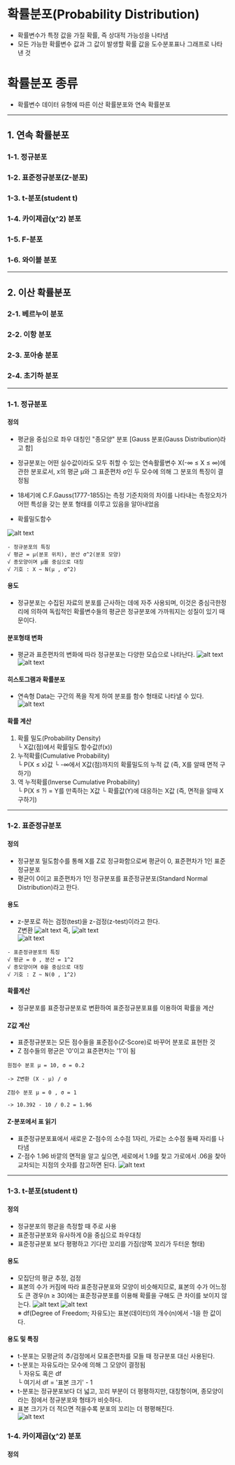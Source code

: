 # 확률분포(Probability Distribution)
- 확률변수가 특정 값을 가질 확률, 즉 상대적 가능성을 나타냄
- 모든 가능한 확률변수 값과 그 값이 발생할 확률 값을 도수분포표나 그래프로 나타낸 것

# 확률분포 종류
- 확률변수 데이터 유형에 따른 이산 확률분포와 연속 확률분포

-------------

## 1. 연속 확률분포
### 1-1. 정규분포
### 1-2. 표준정규분포(Z-분포)
### 1-3. t-분포(student t)
### 1-4. 카이제곱(χ^2) 분포
### 1-5. F-분포
### 1-6. 와이블 분포

-------------

## 2. 이산 확률분포
### 2-1. 베르누이 분포
### 2-2. 이항 분포
### 2-3. 포아송 분포
### 2-4. 초기하 분포

-------------

### 1-1. 정규분포
#### 정의
- 평균을 중심으로 좌우 대칭인 "종모양" 분포 [Gauss 분포(Gauss Distribution)라고 함]
- 정규분포는 어떤 실수값이라도 모두 취할 수 있는 연속활률변수 X(-∞ ≤ X ≤ ∞)에 관한 분포로서, x의 평균 μ와 그 표준편차 σ인 두 모수에 의해 그 분포의 특징이 결정됨
- 18세기에 C.F.Gauss(1777-1855)는 측정 기준치와의 차이를 나타내는 측정오차가 어떤 특성을 갖는 분포 형태를 이루고 있음을 알아내었음

- 확률밀도함수

![alt text](image.png)
```
- 정규분포의 특징
√ 평균 = μ(분포 위치), 분산 σ^2(분포 모양)
√ 종모양이며 μ를 중심으로 대칭
√ 기호 : X ~ N(μ , σ^2)
```

#### 용도
- 정규분포는 수집된 자료의 분포를 근사하는 데에 자주 사용되며, 이것은 중심극한정리에 의하여 독립적인 확률변수들의 평균은 정규분포에 가까워지는 성질이 있기 때문이다.

#### 분포형태 변화
- 평균과 표준편차의 변화에 따라 정규분포는 다양한 모습으로 나타난다.
![alt text](image-1.png)
![alt text](image-2.png)

#### 히스토그램과 확률분포
- 연속형 Data는 구간의 폭을 작게 하여 분포를 함수 형태로 나타낼 수 있다.
![alt text](image-3.png)

#### 확률 계산
1. 확률 밀도(Probability Density)<br>
  └ X값(점)에서 확률밀도 함수값(f(x))
2. 누적확률(Cumulative Probability)<br>
  └ P(X ≤ x)값
  └ -∞에서 X값(점)까지의 확률밀도의 누적 값 (즉, X를 알때 면적 구하기)
3. 역 누적확률(Inverse Cumulative Probability)<br>
  └ P(X ≤ ?) = Y를 만족하는 X값
  └ 확률값(Y)에 대응하는 X값 (즉, 면적을 알때 X 구하기)

-------------

### 1-2. 표준정규분포
#### 정의
- 정규분포 밀도함수를 통해 X를 Z로 정규화함으로써 평균이 0, 표준편차가 1인 표준정규분포
- 평균이 0이고 표준편차가 1인 정규분포를 표준정규분포(Standard Normal Distribution)라고 한다.

#### 용도
- z-분포로 하는 검정(test)을 z-검정(z-test)이라고 한다.<br>
Z변환
![alt text](image-4.png) 즉,
![alt text](image-6.png)<br>
![alt text](image-7.png)
```
- 표준정규분포의 특징
√ 평균 = 0 , 분산 = 1^2
√ 종모양이며 0을 중심으로 대칭
√ 기호 : Z ~ N(0 , 1^2)
```

#### 확률계산
- 정규분포를 표준정규분포로 변환하여 표준정규분포표를 이용하여 확률을 계산

#### Z값 계산
- 표준정규분포는 모든 점수들을 표준점수(Z-Score)로 바꾸어 분포로 표현한 것
- Z 점수들의 평균은 '0'이고 표준편차는 '1'이 됨
```
원점수 분포 μ = 10, σ = 0.2

-> Z변환 (X - μ) / σ

Z점수 분포 μ = 0 , σ = 1

-> 10.392 - 10 / 0.2 = 1.96
```

#### Z-분포에서 표 읽기
- 표준정규분포표에서 새로운 Z-점수의 소수점 1자리, 가로는 소수점 둘째 자리를 나타냄
- Z-점수 1.96 바깥의 면적을 알고 싶으면, 세로에서 1.9를 찾고 가로에서 .06을 찾아 교차되는 지점의 숫자를 참고하면 된다.
![alt text](image-9.png)

-------------

### 1-3. t-분포(student t)
#### 정의
- 정규분포의 평균을 측정할 때 주로 사용
- 표준정규분포와 유사하게 0을 중심으로 좌우대칭
- 표준정규분포 보다 평평하고 기다란 꼬리를 가짐(양쪽 꼬리가 두터운 형태)

#### 용도
- 모집단의 평균 추정, 검정
- 표본의 수가 커짐에 따라 표준정규분포와 모양이 비슷해지므로, 표본의 수가 어느정도 큰 경우(n ≥ 30)에는 표준정규분포를 이용해 확률을 구해도 큰 차이를 보이지 않는다.
![alt text](image-12.png)
![alt text](image-13.png)<br>
※ df(Degree of Freedom; 자유도)는 표본(데이터)의 개수(n)에서 -1을 한 값이다.

#### 용도 및 특징
- t-분포는 모평균의 추/검정에서 모표준편차를 모들 때 정규분포 대신 사용된다.
- t-분포는 자유도라는 모수에 의해 그 모양이 결정됨<br>
  └ 자유도 혹은 df<br>
  └ 여기서 df = '표본 크기' - 1
- t-분포는 정규분포보다 더 넓고, 꼬리 부분이 더 평평하지만, 대칭형이며, 종모양이라는 점에서 정규분포와 형태가 비슷하다.
- 표본 크기가 더 적으면 적을수록 분포의 꼬리는 더 평평해진다.<br>
![alt text](image-14.png)

### 1-4. 카이제곱(χ^2) 분포
#### 정의